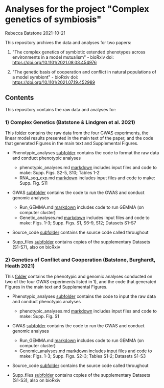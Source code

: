 Analyses for the project "Complex genetics of symbiosis"
================
Rebecca Batstone
2021-10-21

This repository archives the data and analyses for two papers:

1.  "The complex genetics of symbiotic extended phenotypes across environments in a model mutualism" - bioRxiv doi: <https://doi.org/10.1101/2021.08.03.454976>

2.  "The genetic basis of cooperation and conflict in natural populations of a model symbiont" - bioRxiv doi: <https://doi.org/10.1101/2021.07.19.452989>

Contents
--------

This repository contains the raw data and analyses for:

### 1) Complex Genetics (Batstone & Lindgren et al. 2021)

This [folder](https://github.com/rtbatstone/complex_genetics_of_symbiosis/tree/main/Complex_genetics) contains the raw data from the four GWAS experiments, the linear model results presented in the main text of the paper, and the code that generated Figures in the main text and Supplemental Figures.

-   Phenotypic\_analyses [subfolder](https://github.com/rtbatstone/complex_genetics_of_symbiosis/tree/main/Complex_genetics/Phenotypic_analyses) contains the code to format the raw data and conduct phenotypic analyses
    -   phenotypic\_analyses.md [markdown](https://github.com/rtbatstone/complex_genetics_of_symbiosis/blob/main/Complex_genetics/Phenotypic_analyses/phenotypic_analyses.md) includes input files and code to make: Supp. Figs. S2-5, S10; Tables 1-2
    -   RNA\_seq\_exp.md [markdown](https://github.com/rtbatstone/complex_genetics_of_symbiosis/blob/main/Complex_genetics/Phenotypic_analyses/RNA_seq_exp.md) includes input files and code to make: Supp. Fig. S11
-   GWAS [subfolder](https://github.com/rtbatstone/complex_genetics_of_symbiosis/tree/main/Complex_genetics/GWAS) contains the code to run the GWAS and conduct genomic analyses
    -   Run\_GEMMA.md [markdown](https://github.com/rtbatstone/complex_genetics_of_symbiosis/blob/main/Complex_genetics/GWAS/Run_GEMMA.md) includes code to run GEMMA (on computer cluster)
    -   Genetic\_analyses.md [markdown](https://github.com/rtbatstone/complex_genetics_of_symbiosis/blob/main/Complex_genetics/GWAS/Genetic_analyses.md) includes input files and code to make: Figs. 1-3; Supp. Figs. S1, S6-9, S12; Datasets S1-S7
-   Source\_code [subfolder](https://github.com/rtbatstone/complex_genetics_of_symbiosis/tree/main/Complex_genetics/Source_code) contains the source code called throughout

-   Supp\_files [subfolder](https://github.com/rtbatstone/complex_genetics_of_symbiosis/tree/main/Complex_genetics/Supp_files) contains copies of the supplementary Datasets (S1-S7), also on bioRxiv

### 2) Genetics of Conflict and Cooperation (Batstone, Burghardt, Heath 2021)

This [folder](https://github.com/rtbatstone/complex_genetics_of_symbiosis/tree/main/Genetics_conflict_cooperation) contains the phenotypic and genomic analyses conducted on two of the four GWAS experiments listed in 1), and the code that generated Figures in the main text and Supplemental Figures.

-   Phenotypic\_analyses [subfolder](https://github.com/rtbatstone/complex_genetics_of_symbiosis/tree/main/Genetics_conflict_cooperation/Phenotypic_analyses) contains the code to input the raw data and conduct phenotypic analyses
    -   phenotypic\_analyses.md [markdown](https://github.com/rtbatstone/complex_genetics_of_symbiosis/blob/main/Genetics_conflict_cooperation/Phenotypic_analyses/phenotypic_analyses.md) includes input files and code to make: Supp. Fig. S1
-   GWAS [subfolder](https://github.com/rtbatstone/complex_genetics_of_symbiosis/tree/main/Complex_genetics/GWAS) contains the code to run the GWAS and conduct genomic analyses
    -   Run\_GEMMA.md [markdown](https://github.com/rtbatstone/complex_genetics_of_symbiosis/blob/main/Genetics_conflict_cooperation/GWAS/Run_GEMMA.md) includes code to run GEMMA (on computer cluster)
    -   Genomic\_analyses.md [markdown](https://github.com/rtbatstone/complex_genetics_of_symbiosis/blob/main/Genetics_conflict_cooperation/GWAS/Genomic_analyses.md) includes input files and code to make: Figs. 1-3; Supp. Figs. S2-3; Tables S1-2; Datasets S1-S3
-   Source\_code [subfolder](https://github.com/rtbatstone/complex_genetics_of_symbiosis/tree/main/Genetics_conflict_cooperation/Source_code) contains the source code called throughout

-   Supp\_files [subfolder](https://github.com/rtbatstone/complex_genetics_of_symbiosis/tree/main/Genetics_conflict_cooperation/Supp_files) contains copies of the supplementary Datasets (S1-S3), also on bioRxiv
